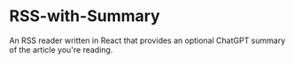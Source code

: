# RSS-with-Summary
An RSS reader written in React that provides an optional ChatGPT summary of the article you're reading.
